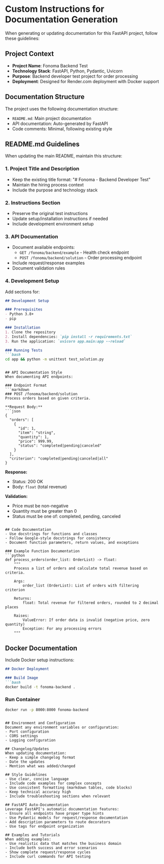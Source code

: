 # Custom Instructions for Documentation Generation

When generating or updating documentation for this FastAPI project, follow these guidelines:

## Project Context
- **Project Name**: Fonoma Backend Test
- **Technology Stack**: FastAPI, Python, Pydantic, Uvicorn
- **Purpose**: Backend developer test project for order processing
- **Deployment**: Designed for Render.com deployment with Docker support

## Documentation Structure
The project uses the following documentation structure:
- `README.md`: Main project documentation
- API documentation: Auto-generated by FastAPI
- Code comments: Minimal, following existing style

## README.md Guidelines
When updating the main README, maintain this structure:

### 1. Project Title and Description
- Keep the existing title format: "# Fonoma - Backend Developer Test"
- Maintain the hiring process context
- Include the purpose and technology stack

### 2. Instructions Section
- Preserve the original test instructions
- Update setup/installation instructions if needed
- Include development environment setup

### 3. API Documentation
- Document available endpoints:
  - `GET /fonoma/backend/example` - Health check endpoint
  - `POST /fonoma/backend/solution` - Order processing endpoint
- Include request/response examples
- Document validation rules

### 4. Development Setup
Add sections for:
```markdown
## Development Setup

### Prerequisites
- Python 3.8+
- pip

### Installation
1. Clone the repository
2. Install dependencies: `pip install -r requirements.txt`
3. Run the application: `uvicorn app.main:app --reload`

### Running Tests
```bash
cd app && python -m unittest test_solution.py
```
```

## API Documentation Style
When documenting API endpoints:

### Endpoint Format
```markdown
### POST /fonoma/backend/solution
Process orders based on given criteria.

**Request Body:**
```json
{
  "orders": [
    {
      "id": 1,
      "item": "string",
      "quantity": 1,
      "price": 999.99,
      "status": "completed|pending|canceled"
    }
  ],
  "criterion": "completed|pending|canceled|all"
}
```

**Response:**
- Status: 200 OK
- Body: `float` (total revenue)

**Validation:**
- Price must be non-negative
- Quantity must be greater than 0
- Status must be one of: completed, pending, canceled
```

## Code Documentation
- Use docstrings for functions and classes
- Follow Google-style docstrings for consistency
- Document function parameters, return values, and exceptions

### Example Function Documentation
```python
def process_orders(order_list: OrderList) -> float:
    """
    Process a list of orders and calculate total revenue based on criteria.
    
    Args:
        order_list (OrderList): List of orders with filtering criterion
        
    Returns:
        float: Total revenue for filtered orders, rounded to 2 decimal places
        
    Raises:
        ValueError: If order data is invalid (negative price, zero quantity)
        Exception: For any processing errors
    """
```

## Docker Documentation
Include Docker setup instructions:
```markdown
## Docker Deployment

### Build Image
```bash
docker build -t fonoma-backend .
```

### Run Container
```bash
docker run -p 8000:8000 fonoma-backend
```
```

## Environment and Configuration
Document any environment variables or configuration:
- Port configuration
- CORS settings
- Logging configuration

## Changelog/Updates
When updating documentation:
- Keep a simple changelog format
- Date the updates
- Mention what was added/changed

## Style Guidelines
- Use clear, concise language
- Include code examples for complex concepts
- Use consistent formatting (markdown tables, code blocks)
- Keep technical accuracy high
- Include troubleshooting sections when relevant

## FastAPI Auto-Documentation
Leverage FastAPI's automatic documentation features:
- Ensure all endpoints have proper type hints
- Use Pydantic models for request/response documentation
- Add description parameters to route decorators
- Use tags for endpoint organization

## Examples and Tutorials
When adding examples:
- Use realistic data that matches the business domain
- Include both success and error scenarios
- Show complete request/response cycles
- Include curl commands for API testing